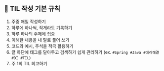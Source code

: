## 📆 TIL 작성 기본 규칙

1. 주중 매일 작성하기
2. 하루에 하나씩, 작게라도 기록하기
3. 하루 하나의 주제에 집중
4. 이해한 내용을 내 말로 풀어 쓰기
5. 코드와 예시, 주석을 적극 활용하기
6. 글 하단에 태그를 달아두고 검색하기 쉽게 관리하기 (ex. `#Spring #Java #에러해결 #DI #TIL`)
7. 주 1회 TIL 회고하기
